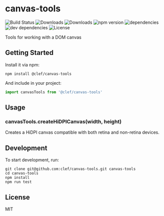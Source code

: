 # canvas-tools

![Build Status](https://img.shields.io/travis/clef/canvas-tools.svg)
![Downloads](https://img.shields.io/npm/dm/@clef/canvas-tools.svg)
![Downloads](https://img.shields.io/npm/dt/@clef/canvas-tools.svg)
![npm version](https://img.shields.io/npm/v/@clef/canvas-tools.svg)
![dependencies](https://img.shields.io/david/clef/canvas-tools.svg)
![dev dependencies](https://img.shields.io/david/dev/clef/canvas-tools.svg)
![License](https://img.shields.io/github/license/clef/canvas-tools.svg)

Tools for working with a DOM canvas

## Getting Started

Install it via npm:

```shell
npm install @clef/canvas-tools
```

And include in your project:

```javascript
import canvasTools from '@clef/canvas-tools'
```

## Usage

### canvasTools.createHiDPICanvas(width, height)

Creates a HiDPI canvas compatible with both retina and non-retina devices.

## Development

To start development, run:

```shell
git clone git@github.com:clef/canvas-tools.git canvas-tools
cd canvas-tools
npm install
npm run test
```

## License

MIT
